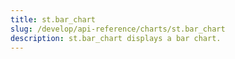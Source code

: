 ```yaml
---
title: st.bar_chart
slug: /develop/api-reference/charts/st.bar_chart
description: st.bar_chart displays a bar chart.
---
```


<Autofunction function="streamlit.bar_chart" />
